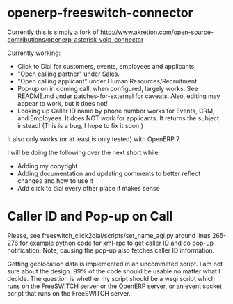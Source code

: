 openerp-freeswitch-connector
============================

Currently this is simply a fork of http://www.akretion.com/open-source-contributions/openerp-asterisk-voip-connector

Currently working:
 * Click to Dial for customers, events, employees and applicants.
 * "Open calling partner" under Sales.
 * "Open calling applicant" under Human Resources/Recruitment
 * Pop-up on in coming call, when configured, largely works. See README.md
   under patches-for-external for caveats. Also, editing may appear to work,
   but it does not!
 * Looking up Caller ID name by phone number works for Events, CRM,
   and Employees. It does NOT work for applicants. It returns the subject
   instead! (This is a bug, I hope to fix it soon.)

It also only works (or at least is only tested) with OpenERP 7.

I will be doing the following over the next short while:
* Adding my copyright
* Adding documentation and updating comments to better reflect changes and how
  to use it
* Add click to dial every other place it makes sense


Caller ID and Pop-up on Call
============================

Please, see freeswitch_click2dial/scripts/set_name_agi.py around lines 265-276
for example python code for xml-rpc to get caller ID and do pop-up
notification. Note, causing the pop-up also fetches caller ID information.

Getting geolocation data is implemented in an uncommitted script. I am not sure
about the design. 99% of the code should be usable no matter what I decide.
The question is whether my script should be a wsgi script which runs on the
FreeSWITCH server or the OpenERP server, or an event socket script that runs on
the FreeSWITCH server.
